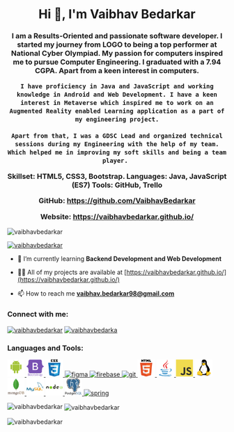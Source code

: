 <h1 align="center">Hi 👋, I'm Vaibhav Bedarkar</h1>
<h3 align="center">I am a Results-Oriented and passionate software developer. I started my journey from LOGO to being a top performer at National Cyber Olympiad. My passion for computers inspired me to pursue Computer Engineering. I graduated with a 7.94 CGPA. Apart from a keen interest in computers.
       
    I have proficiency in Java and JavaScript and working knowledge in Android and Web Development. I have a keen interest in Metaverse which inspired me to work on an Augmented Reality enabled Learning application as a part of my engineering project.

    Apart from that, I was a GDSC Lead and organized technical sessions during my Engineering with the help of my team. Which helped me in improving my soft skills and being a team player. 

Skillset: HTML5, CSS3, Bootstrap.
Languages: Java, JavaScript (ES7)
Tools: GitHub, Trello

GitHub: https://github.com/VaibhavBedarkar

Website: https://vaibhavbedarkar.github.io/</h3>

<p align="left"> <img src="https://komarev.com/ghpvc/?username=vaibhavbedarkar&label=Profile%20views&color=0e75b6&style=flat" alt="vaibhavbedarkar" /> </p>

<p align="left"> <a href="https://github.com/ryo-ma/github-profile-trophy"><img src="https://github-profile-trophy.vercel.app/?username=vaibhavbedarkar" alt="vaibhavbedarkar" /></a> </p>

- 🌱 I’m currently learning **Backend Development and Web Development**

- 👨‍💻 All of my projects are available at [https://vaibhavbedarkar.github.io/](https://vaibhavbedarkar.github.io/)

- 📫 How to reach me **vaibhav.bedarkar98@gmail.com**

<h3 align="left">Connect with me:</h3>
<p align="left">
<a href="https://linkedin.com/in/vaibhavbedarkar" target="blank"><img align="center" src="https://raw.githubusercontent.com/rahuldkjain/github-profile-readme-generator/master/src/images/icons/Social/linked-in-alt.svg" alt="vaibhavbedarkar" height="30" width="40" /></a>
<a href="https://www.codechef.com/users/vaibhavbedarka" target="blank"><img align="center" src="https://cdn.jsdelivr.net/npm/simple-icons@3.1.0/icons/codechef.svg" alt="vaibhavbedarka" height="30" width="40" /></a>
</p>

<h3 align="left">Languages and Tools:</h3>
<p align="left"> <a href="https://developer.android.com" target="_blank" rel="noreferrer"> <img src="https://raw.githubusercontent.com/devicons/devicon/master/icons/android/android-original-wordmark.svg" alt="android" width="40" height="40"/> </a> <a href="https://getbootstrap.com" target="_blank" rel="noreferrer"> <img src="https://raw.githubusercontent.com/devicons/devicon/master/icons/bootstrap/bootstrap-plain-wordmark.svg" alt="bootstrap" width="40" height="40"/> </a> <a href="https://www.w3schools.com/css/" target="_blank" rel="noreferrer"> <img src="https://raw.githubusercontent.com/devicons/devicon/master/icons/css3/css3-original-wordmark.svg" alt="css3" width="40" height="40"/> </a> <a href="https://www.figma.com/" target="_blank" rel="noreferrer"> <img src="https://www.vectorlogo.zone/logos/figma/figma-icon.svg" alt="figma" width="40" height="40"/> </a> <a href="https://firebase.google.com/" target="_blank" rel="noreferrer"> <img src="https://www.vectorlogo.zone/logos/firebase/firebase-icon.svg" alt="firebase" width="40" height="40"/> </a> <a href="https://git-scm.com/" target="_blank" rel="noreferrer"> <img src="https://www.vectorlogo.zone/logos/git-scm/git-scm-icon.svg" alt="git" width="40" height="40"/> </a> <a href="https://www.w3.org/html/" target="_blank" rel="noreferrer"> <img src="https://raw.githubusercontent.com/devicons/devicon/master/icons/html5/html5-original-wordmark.svg" alt="html5" width="40" height="40"/> </a> <a href="https://www.java.com" target="_blank" rel="noreferrer"> <img src="https://raw.githubusercontent.com/devicons/devicon/master/icons/java/java-original.svg" alt="java" width="40" height="40"/> </a> <a href="https://developer.mozilla.org/en-US/docs/Web/JavaScript" target="_blank" rel="noreferrer"> <img src="https://raw.githubusercontent.com/devicons/devicon/master/icons/javascript/javascript-original.svg" alt="javascript" width="40" height="40"/> </a> <a href="https://www.linux.org/" target="_blank" rel="noreferrer"> <img src="https://raw.githubusercontent.com/devicons/devicon/master/icons/linux/linux-original.svg" alt="linux" width="40" height="40"/> </a> <a href="https://www.mongodb.com/" target="_blank" rel="noreferrer"> <img src="https://raw.githubusercontent.com/devicons/devicon/master/icons/mongodb/mongodb-original-wordmark.svg" alt="mongodb" width="40" height="40"/> </a> <a href="https://www.mysql.com/" target="_blank" rel="noreferrer"> <img src="https://raw.githubusercontent.com/devicons/devicon/master/icons/mysql/mysql-original-wordmark.svg" alt="mysql" width="40" height="40"/> </a> <a href="https://nodejs.org" target="_blank" rel="noreferrer"> <img src="https://raw.githubusercontent.com/devicons/devicon/master/icons/nodejs/nodejs-original-wordmark.svg" alt="nodejs" width="40" height="40"/> </a> <a href="https://www.postgresql.org" target="_blank" rel="noreferrer"> <img src="https://raw.githubusercontent.com/devicons/devicon/master/icons/postgresql/postgresql-original-wordmark.svg" alt="postgresql" width="40" height="40"/> </a> <a href="https://spring.io/" target="_blank" rel="noreferrer"> <img src="https://www.vectorlogo.zone/logos/springio/springio-icon.svg" alt="spring" width="40" height="40"/> </a> </p>

<p><img align="left" src="https://github-readme-stats.vercel.app/api/top-langs?username=vaibhavbedarkar&show_icons=true&locale=en&layout=compact" alt="vaibhavbedarkar" /></p>

<p>&nbsp;<img align="center" src="https://github-readme-stats.vercel.app/api?username=vaibhavbedarkar&show_icons=true&locale=en" alt="vaibhavbedarkar" /></p>

<p><img align="center" src="https://github-readme-streak-stats.herokuapp.com/?user=vaibhavbedarkar&" alt="vaibhavbedarkar" /></p>
